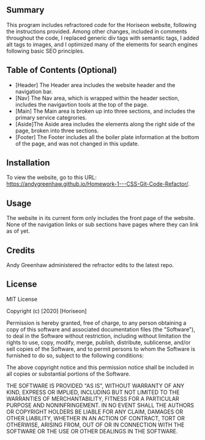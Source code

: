 ## Summary

This program includes refractored code for the Horiseon website, following the instructions provided. Among other changes, included in comments throughout the code, I replaced generic div tags with semantic tags, I added alt tags to images, and I optimized many of the elements for search engines following basic SEO principles.


## Table of Contents (Optional)

* [Header] The Header area includes the website header and the navigation bar. 
* [Nav] The Nav area, which is wrapped within the header section, includes the navigavtion tools at the top of the page.
* [Main] The Main area is broken up into three sections, and includes the primary service categrories.
* [Aside]The Aside area includes the elements along the right side of the page, broken into three sections.
* [Footer] The Footer includes all the boiler plate information at the bottom of the page, and was not changed in this update.

## Installation

To view the website, go to this URL: https://andygreenhaw.github.io/Homework-1---CSS-Git-Code-Refactor/.

## Usage 

The website in its current form only includes the front page of the website. None of the navigation links or sub sections have pages where they can link as of yet.

## Credits

Andy Greenhaw administered the refractor edits to the latest repo.

## License

MIT License

Copyright (c) [2020] [Horiseon]

Permission is hereby granted, free of charge, to any person obtaining a copy
of this software and associated documentation files (the "Software"), to deal
in the Software without restriction, including without limitation the rights
to use, copy, modify, merge, publish, distribute, sublicense, and/or sell
copies of the Software, and to permit persons to whom the Software is
furnished to do so, subject to the following conditions:

The above copyright notice and this permission notice shall be included in all
copies or substantial portions of the Software.

THE SOFTWARE IS PROVIDED "AS IS", WITHOUT WARRANTY OF ANY KIND, EXPRESS OR
IMPLIED, INCLUDING BUT NOT LIMITED TO THE WARRANTIES OF MERCHANTABILITY,
FITNESS FOR A PARTICULAR PURPOSE AND NONINFRINGEMENT. IN NO EVENT SHALL THE
AUTHORS OR COPYRIGHT HOLDERS BE LIABLE FOR ANY CLAIM, DAMAGES OR OTHER
LIABILITY, WHETHER IN AN ACTION OF CONTRACT, TORT OR OTHERWISE, ARISING FROM,
OUT OF OR IN CONNECTION WITH THE SOFTWARE OR THE USE OR OTHER DEALINGS IN THE
SOFTWARE.
